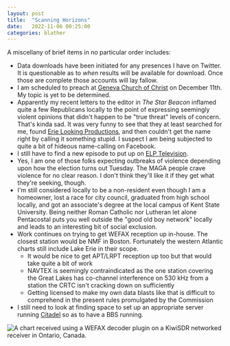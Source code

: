 ```yaml
---
layout: post
title:  "Scanning Horizons"
date:   2022-11-06 00:25:00
categories: blather
---
```

A miscellany of brief items in no particular order includes:

* Data downloads have been initiated for any presences I have on Twitter.  It is questionable as to *when* results will be available for download.  Once those are complete those accounts will lay fallow.
* I am scheduled to preach at [Geneva Church of Christ](https://www.genevachurchofchrist.org/) on December 11th.  My topic is yet to be determined.
* Apparently my recent letters to the editor in *The Star Beacon* inflamed quite a few Republicans locally to the point of expressing seemingly violent opinions that didn't happen to be "true threat" levels of concern.  That's kinda sad.  It was very funny to see that they at least searched for me, found [Erie Looking Productions](https://erielookingproductions.info), and then couldn't get the name right by calling it something stupid.  I suspect I am being subjected to quite a bit of hideous name-calling on Facebook.
* I still have to find a new episode to put up on [ELP Television](https://coyote.works/).
* Yes, I am one of those folks expecting outbreaks of violence depending upon how the election turns out Tuesday.  The MAGA people crave violence for no clear reason.  I don't think they'll like it if they get what they're seeking, though.
* I'm still considered locally to be a non-resident even though I am a homeowner, lost a race for city council, graduated from high school locally, and got an associate's degree at the local campus of Kent State University.  Being neither Roman Catholic nor Lutheran let alone Pentacostal puts you well outside the "good old boy network" locally and leads to an interesting bit of social exclusion.
* Work continues on trying to get WEFAX reception up in-house.  The closest station would be NMF in Boston.  Fortunately the western Atlantic charts still include Lake Erie in their scope.
    * It would be nice to get APT/LRPT reception up too but that would take quite a bit of work
    * NAVTEX is seemingly contraindicated as the one station covering the Great Lakes has co-channel interference on 530 kHz from a station the CRTC isn't cracking down on sufficiently
    * Getting licensed to make my own data blasts like that is difficult to comprehend in the present rules promulgated by the Commission
* I still need to look at finding space to set up an appropriate server running [Citadel](https://citadel.org/) so as to have a BBS running.

![A chart received using a WEFAX decoder plugin on a KiwiSDR networked receiver in Ontario, Canada.]({{site.url}}/img/wefax2.jpg)
